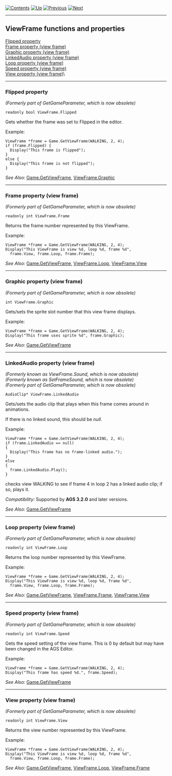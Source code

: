 []()

[![Contents](contents.gif)](ags) [![Up](up.gif)](ags28#topic41)
[![Previous](back.gif)](ags78#topic73)
[![Next](forward.gif)](ags80#topic75)

------------------------------------------------------------------------

ViewFrame functions and properties
----------------------------------

[Flipped property](#ViewFrame.Flipped)\
[Frame property (view frame)](#ViewFrame.Frame)\
[Graphic property (view frame)](#ViewFrame.Graphic)\
[LinkedAudio property (view frame)](#ViewFrame.LinkedAudio)\
[Loop property (view frame)](#ViewFrame.Loop)\
[Speed property (view frame)](#ViewFrame.Speed)\
[View property (view frame)](#ViewFrame.View)\

------------------------------------------------------------------------

[]()

### Flipped property

*(Formerly part of GetGameParameter, which is now obsolete)*

    readonly bool ViewFrame.Flipped

Gets whether the frame was set to Flipped in the editor.

Example:

    ViewFrame *frame = Game.GetViewFrame(WALKING, 2, 4);
    if (frame.Flipped) {
      Display("This frame is flipped");
    }
    else {
      Display("This frame is not flipped");
    }

*See Also:* [Game.GetViewFrame](ags54#Game.GetViewFrame),
[ViewFrame.Graphic](ags79#ViewFrame.Graphic)

------------------------------------------------------------------------

[]()

### Frame property (view frame)

*(Formerly part of GetGameParameter, which is now obsolete)*

    readonly int ViewFrame.Frame

Returns the frame number represented by this ViewFrame.

Example:

    ViewFrame *frame = Game.GetViewFrame(WALKING, 2, 4);
    Display("This ViewFrame is view %d, loop %d, frame %d",
      frame.View, frame.Loop, frame.Frame);

*See Also:* [Game.GetViewFrame](ags54#Game.GetViewFrame),
[ViewFrame.Loop](ags79#ViewFrame.Loop),
[ViewFrame.View](ags79#ViewFrame.View)

------------------------------------------------------------------------

[]()

### Graphic property (view frame)

*(Formerly part of GetGameParameter, which is now obsolete)*

    int ViewFrame.Graphic

Gets/sets the sprite slot number that this view frame displays.

Example:

    ViewFrame *frame = Game.GetViewFrame(WALKING, 2, 4);
    Display("This frame uses sprite %d", frame.Graphic);

*See Also:* [Game.GetViewFrame](ags54#Game.GetViewFrame)

------------------------------------------------------------------------

[]()

### LinkedAudio property (view frame)

*(Formerly known as ViewFrame.Sound, which is now obsolete)*\
*(Formerly known as SetFrameSound, which is now obsolete)*\
*(Formerly part of GetGameParameter, which is now obsolete)*

    AudioClip* ViewFrame.LinkedAudio

Gets/sets the audio clip that plays when this frame comes around in
animations.

If there is no linked sound, this should be *null*.

Example:

    ViewFrame *frame = Game.GetViewFrame(WALKING, 2, 4);
    if (frame.LinkedAudio == null)
    {
      Display("This frame has no frame-linked audio.");
    }
    else
    {
      frame.LinkedAudio.Play();
    }

checks view WALKING to see if frame 4 in loop 2 has a linked audio clip;
if so, plays it.

*Compatibility:* Supported by **AGS 3.2.0** and later versions.

*See Also:* [Game.GetViewFrame](ags54#Game.GetViewFrame)

------------------------------------------------------------------------

[]()

### Loop property (view frame)

*(Formerly part of GetGameParameter, which is now obsolete)*

    readonly int ViewFrame.Loop

Returns the loop number represented by this ViewFrame.

Example:

    ViewFrame *frame = Game.GetViewFrame(WALKING, 2, 4);
    Display("This ViewFrame is view %d, loop %d, frame %d",
      frame.View, frame.Loop, frame.Frame);

*See Also:* [Game.GetViewFrame](ags54#Game.GetViewFrame),
[ViewFrame.Frame](ags79#ViewFrame.Frame),
[ViewFrame.View](ags79#ViewFrame.View)

------------------------------------------------------------------------

[]()

### Speed property (view frame)

*(Formerly part of GetGameParameter, which is now obsolete)*

    readonly int ViewFrame.Speed

Gets the speed setting of the view frame. This is 0 by default but may
have been changed in the AGS Editor.

Example:

    ViewFrame *frame = Game.GetViewFrame(WALKING, 2, 4);
    Display("This frame has speed %d.", frame.Speed);

*See Also:* [Game.GetViewFrame](ags54#Game.GetViewFrame)

------------------------------------------------------------------------

[]()

### View property (view frame)

*(Formerly part of GetGameParameter, which is now obsolete)*

    readonly int ViewFrame.View

Returns the view number represented by this ViewFrame.

Example:

    ViewFrame *frame = Game.GetViewFrame(WALKING, 2, 4);
    Display("This ViewFrame is view %d, loop %d, frame %d",
      frame.View, frame.Loop, frame.Frame);

*See Also:* [Game.GetViewFrame](ags54#Game.GetViewFrame),
[ViewFrame.Loop](ags79#ViewFrame.Loop),
[ViewFrame.Frame](ags79#ViewFrame.Frame)


